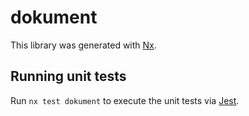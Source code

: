 # dokument

This library was generated with [Nx](https://nx.dev).

## Running unit tests

Run `nx test dokument` to execute the unit tests via [Jest](https://jestjs.io).
